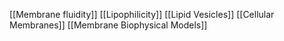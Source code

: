 [[Membrane fluidity]]
[[Lipophilicity]]
[[Lipid Vesicles]]
[[Cellular Membranes]]
[[Membrane Biophysical Models]]
